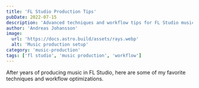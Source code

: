 ```yaml
---
title: 'FL Studio Production Tips'
pubDate: 2022-07-15
description: 'Advanced techniques and workflow tips for FL Studio music production.'
author: 'Andreas Johansson'
image:
  url: 'https://docs.astro.build/assets/rays.webp'
  alt: 'Music production setup'
category: 'music-production'
tags: ['fl studio', 'music production', 'workflow']
---
```


After years of producing music in FL Studio, here are some of my favorite techniques and workflow optimizations.
